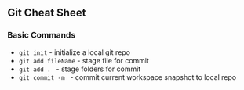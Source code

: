 ## Git Cheat Sheet

### Basic Commands
* `git init` - initialize a local git repo
* `git add fileName` - stage file for commit
* `git add . ` - stage folders for commit
* `git commit -m ` - commit current workspace snapshot to local repo
